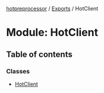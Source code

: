 [hotpreprocessor](../README.md) / [Exports](../modules.md) / HotClient

# Module: HotClient

## Table of contents

### Classes

- [HotClient](../classes/hotclient.hotclient-1.md)
